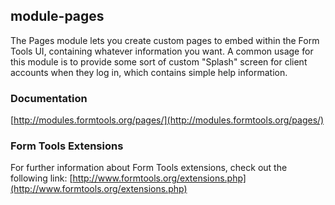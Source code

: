 ## module-pages

The Pages module lets you create custom pages to embed within the Form Tools UI, containing whatever information you want. A common usage for this module is to provide some sort of custom "Splash" screen for client accounts when they log in, which contains simple help information.

### Documentation

[http://modules.formtools.org/pages/](http://modules.formtools.org/pages/)

### Form Tools Extensions

For further information about Form Tools extensions, check out the following link:
[http://www.formtools.org/extensions.php](http://www.formtools.org/extensions.php)
